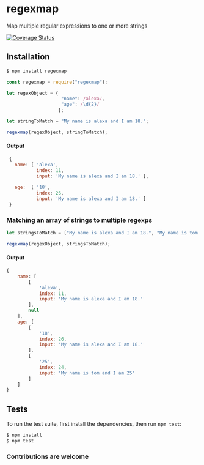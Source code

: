 # regexmap 

Map multiple regular expressions to one or more strings

[![Coverage Status](https://coveralls.io/repos/github/therewillbecode/regexmap/badge.svg?branch=master)](https://coveralls.io/github/therewillbecode/regexmap?branch=master)


## Installation

```bash
$ npm install regexmap
```


```js
const regexmap = require("regexmap");

let regexObject = {
                    "name": /alexa/, 
                    "age": /\d{2}/ 
                   };

let stringToMatch = "My name is alexa and I am 18.";

regexmap(regexObject, stringToMatch);
```

#### Output
```js
 {
   name: [ 'alexa', 
           index: 11, 
           input: 'My name is alexa and I am 18.' ],
 
   age:  [ '18',
           index: 26,
           input: 'My name is alexa and I am 18.' ]
 }
```


### Matching an array of strings to multiple regexps

```js
let stringsToMatch = ["My name is alexa and I am 18.", "My name is tom and I am 25"];

regexmap(regexObject, stringsToMatch);
```
#### Output
```js
{
    name: [
        [
            'alexa',
            index: 11,
            input: 'My name is alexa and I am 18.'
        ],
        null
    ],
    age: [
        [
            '18',
            index: 26,
            input: 'My name is alexa and I am 18.'
        ],
        [
            '25',
            index: 24,
            input: 'My name is tom and I am 25'
        ]
    ]
}
```

## Tests

  To run the test suite, first install the dependencies, then run `npm test`:

```bash
$ npm install
$ npm test
```

### Contributions are welcome
